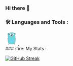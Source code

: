 ### Hi there 👋

### :hammer_and_wrench: Languages and Tools :

<div>
<a href="https://go.dev/" target="_blank">
<img src="Icons/go-original.svg" title="Golang"  alt="Golang" width="40" height="40"/>&nbsp;
</a>
</div>
### :fire: My Stats :

[![GitHub Streak](https://github-readme-streak-stats.herokuapp.com?user=Falusvampen&theme=tokyonight_duo&date_format=%5BY%20%5DM%20j)](https://git.io/streak-stats)

<!--
**Falusvampen/falusvampen** is a ✨ _special_ ✨ repository because its `README.md` (this file) appears on your GitHub profile.

Here are some ideas to get you started:

- 🔭 I’m currently working on ...
- 🌱 I’m currently learning ...
- 👯 I’m looking to collaborate on ...
- 🤔 I’m looking for help with ...
- 💬 Ask me about ...
- 📫 How to reach me: ...
- 😄 Pronouns: ...
- ⚡ Fun fact: ...
-->
